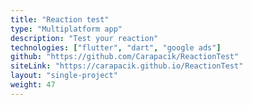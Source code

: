```yaml
---
title: "Reaction test"
type: "Multiplatform app"
description: "Test your reaction"
technologies: ["flutter", "dart", "google ads"]
github: "https://github.com/Carapacik/ReactionTest"
siteLink: "https://carapacik.github.io/ReactionTest"
layout: "single-project"
weight: 47
---
```


